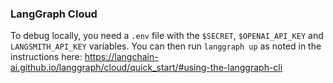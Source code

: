 ### LangGraph Cloud

To debug locally, you need a `.env` file with the `$SECRET`, `$OPENAI_API_KEY` and `LANGSMITH_API_KEY` variables. You can then run `langgraph up` as noted in the instructions here: https://langchain-ai.github.io/langgraph/cloud/quick_start/#using-the-langgraph-cli
